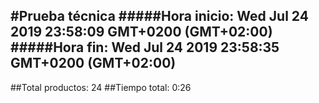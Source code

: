 #Prueba técnica 
#####Hora inicio: Wed Jul 24 2019 23:58:09 GMT+0200 (GMT+02:00)
#####Hora fin: Wed Jul 24 2019 23:58:35 GMT+0200 (GMT+02:00)
---
##Total productos: 24
##Tiempo total: 0:26